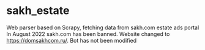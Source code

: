 # sakh_estate
 
Web parser based on Scrapy, fetching data from sakh.com estate ads portal
In August 2022 sakh.com has been banned. Website changed to https://domsakhcom.ru/.
Bot has not been modified
